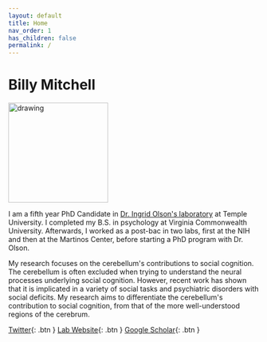 ```yaml
---
layout: default
title: Home
nav_order: 1
has_children: false
permalink: /
---
```

# Billy Mitchell
<img src="/assets/images/headshot.png" alt="drawing" width="200"/>

I am a fifth year PhD Candidate in [Dr. Ingrid Olson's laboratory](http://www.olson-lab.com/) at Temple University. I completed my B.S. in psychology at Virginia Commonwealth University. Afterwards, I worked as a post-bac in two labs, first at the NIH and then at the Martinos Center, before starting a PhD program with Dr. Olson. 

My research focuses on the cerebellum's contributions to social cognition. 
The cerebellum is often excluded when trying to understand the neural 
processes underlying social cognition. However, recent work has shown that it is implicated in a variety of social tasks and psychiatric disorders with social deficits. My research aims to differentiate the cerebellum's contribution to social cognition, from that of the more well-understood regions of the cerebrum. 

[Twitter](https://twitter.com/wjmitchell_){: .btn }
[Lab Website](https://sites.temple.edu/sanlab/){: .btn }
[Google 
Scholar]((https://scholar.google.com/citations?user=UtUW1zIAAAAJ&hl=en)){: .btn }
